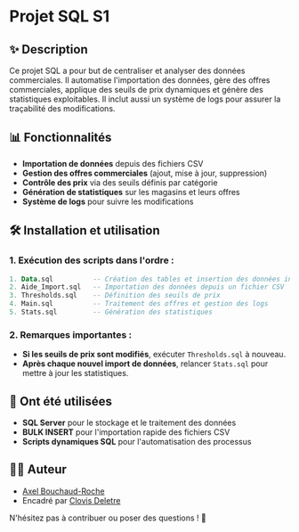 # Projet SQL S1

## ✨ Description
Ce projet SQL a pour but de centraliser et analyser des données commerciales. Il automatise l'importation des données, gère des offres commerciales, applique des seuils de prix dynamiques et génère des statistiques exploitables. Il inclut aussi un système de logs pour assurer la traçabilité des modifications.

## 📊 Fonctionnalités
- **Importation de données** depuis des fichiers CSV
- **Gestion des offres commerciales** (ajout, mise à jour, suppression)
- **Contrôle des prix** via des seuils définis par catégorie
- **Génération de statistiques** sur les magasins et leurs offres
- **Système de logs** pour suivre les modifications

## 🛠 Installation et utilisation
### 1. Exécution des scripts dans l'ordre :
```sql
1. Data.sql          -- Création des tables et insertion des données initiales
2. Aide_Import.sql   -- Importation des données depuis un fichier CSV
3. Thresholds.sql    -- Définition des seuils de prix
4. Main.sql          -- Traitement des offres et gestion des logs
5. Stats.sql         -- Génération des statistiques
```

### 2. Remarques importantes :
- **Si les seuils de prix sont modifiés**, exécuter `Thresholds.sql` à nouveau.
- **Après chaque nouvel import de données**, relancer `Stats.sql` pour mettre à jour les statistiques.

## 🔧 Ont été utilisées
- **SQL Server** pour le stockage et le traitement des données
- **BULK INSERT** pour l'importation rapide des fichiers CSV
- **Scripts dynamiques SQL** pour l'automatisation des processus

## 👨‍💻 Auteur
- [Axel Bouchaud-Roche](https://github.com/AxelBcr)	
- Encadré par [Clovis Deletre](https://github.com/ClovisDel)	

N'hésitez pas à contribuer ou poser des questions ! 🚀

